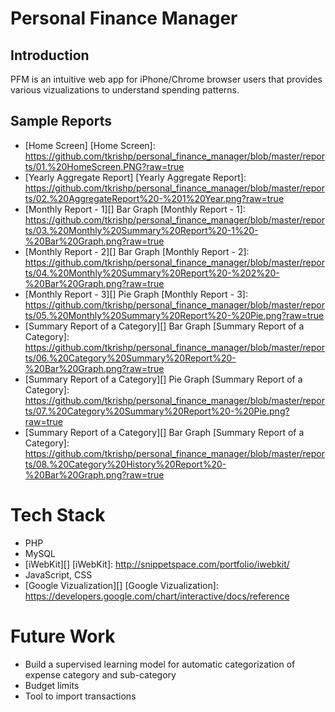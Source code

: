 # Personal Finance Manager

## Introduction
PFM is an intuitive web app for iPhone/Chrome browser users that provides various vizualizations to understand spending patterns. 
  

## Sample Reports
* [Home Screen] 
  [Home Screen]: https://github.com/tkrishp/personal_finance_manager/blob/master/reports/01.%20HomeScreen.PNG?raw=true
* [Yearly Aggregate Report]
  [Yearly Aggregate Report]: https://github.com/tkrishp/personal_finance_manager/blob/master/reports/02.%20AggregateReport%20-%201%20Year.png?raw=true
* [Monthly Report - 1][] Bar Graph
  [Monthly Report - 1]: https://github.com/tkrishp/personal_finance_manager/blob/master/reports/03.%20Monthly%20Summary%20Report%20-1%20-%20Bar%20Graph.png?raw=true
* [Monthly Report - 2][] Bar Graph
  [Monthly Report - 2]: https://github.com/tkrishp/personal_finance_manager/blob/master/reports/04.%20Monthly%20Summary%20Report%20-%202%20-%20Bar%20Graph.png?raw=true
* [Monthly Report - 3][] Pie Graph
  [Monthly Report - 3]: https://github.com/tkrishp/personal_finance_manager/blob/master/reports/05.%20Monthly%20Summary%20Report%20-%20Pie.png?raw=true
* [Summary Report of a Category][] Bar Graph
  [Summary Report of a Category]: https://github.com/tkrishp/personal_finance_manager/blob/master/reports/06.%20Category%20Summary%20Report%20-%20Bar%20Graph.png?raw=true
* [Summary Report of a Category][] Pie Graph
  [Summary Report of a Category]: https://github.com/tkrishp/personal_finance_manager/blob/master/reports/07.%20Category%20Summary%20Report%20-%20Pie.png?raw=true
* [Summary Report of a Category][] Bar Graph
  [Summary Report of a Category]: https://github.com/tkrishp/personal_finance_manager/blob/master/reports/08.%20Category%20History%20Report%20-%20Bar%20Graph.png?raw=true

# Tech Stack
* PHP
* MySQL
* [iWebKit][] 
  [iWebKit]: http://snippetspace.com/portfolio/iwebkit/
* JavaScript, CSS
* [Google Vizualization][]
  [Google Vizualization]: https://developers.google.com/chart/interactive/docs/reference

# Future Work
* Build a supervised learning model for automatic categorization of expense category and sub-category
* Budget limits
* Tool to import transactions
